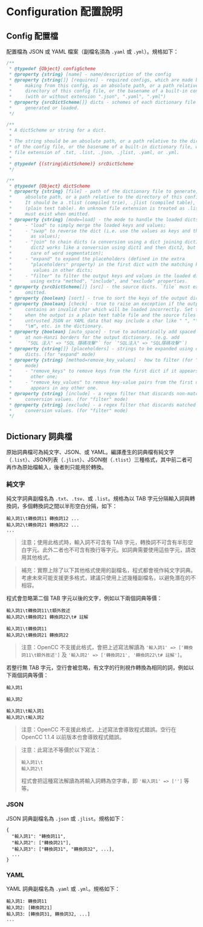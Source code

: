 # Configuration 配置說明

## Config 配置檔

配置檔為 JSON 或 YAML 檔案（副檔名須為 `.yaml` 或 `.yml`）。規格如下：

```javascript
/**
 * @typedef {Object} configScheme
 * @property {string} [name] - name/description of the config
 * @property {string[]} [requires] - required configs, which are made before
 *     making from this config, as an absolute path, or a path relative to the
 *     directory of this config file, or the basename of a built-in config file
 *     (with or without extension ".json", ".yaml", ".yml")
 * @property {srcDictScheme[]} dicts - schemes of each dictionary file to be
 *     generated or loaded.
 */

/**
 * A dictScheme or string for a dict.
 *
 * The string should be an absolute path, or a path relative to the directory
 * of the config file, or the basename of a built-in dictionary file, with a
 * file extension of .txt, .list, .json, .jlist, .yaml, or .yml.
 *
 * @typedef {(string|dictScheme)} srcDictScheme
 */

/**
 * @typedef {Object} dictScheme
 * @property {string} [file] - path of the dictionary file to generate, as an
 *     absolute path, or a path relative to the directory of this config file.
 *     It should be a .tlist (compiled trie), .jlist (compiled table), or .list
 *     (plain text table). An unknown file extension is treated as .list. `src`
 *     must exist when omitted.
 * @property {string} [mode=load] - the mode to handle the loaded dicts.
 *     - "load" to simply merge the loaded keys and values;
 *     - "swap" to reverse the dict (i.e. use the values as keys and the keys
 *       as values);
 *     - "join" to chain dicts (a conversion using a dict joining dict1 and
 *       dict2 works like a conversion using dict1 and then dict2, but takes
 *       care of word segmentation);
 *     - "expand" to expand the placeholders (defined in the extra
 *       "placeholders" property) in the first dict with the matching key and
 *        values in other dicts;
 *     - "filter" to filter the output keys and values in the loaded dicts
 *       using extra "method", "include", and "exclude" properties.
 * @property {srcDictScheme[]} [src] - the source dicts. `file` must exist when
 *     omitted.
 * @property {boolean} [sort] - true to sort the keys of the output dictionary.
 * @property {boolean} [check] - true to raise an exception if the output
 *     contains an invalid char which will be loaded incorrectly. Set this
 *     when the output is a plain text table file and the source files contain
 *     untrusted JSON or YAML data that may include a char like " ", "\t",
 *     "\n", etc. in the dictionary.
 * @property {boolean} [auto_space] - true to automatically add spaced version
 *     at non-Hanzi borders for the output dictionary. (e.g. add
 *     `"SQL 注入" => "SQL 隱碼攻擊"` for `"SQL注入" => "SQL隱碼攻擊"`)
 * @property {string[]} [placeholders] - strings to be expanded using other
 *     dicts. (for "expand" mode)
 * @property {string} [method=remove_key_values] - how to filter (for "filter"
 *     mode)
 *     - "remove_keys" to remove keys from the first dict if it appears in any
 *       other one;
 *     - "remove_key_values" to remove key-value pairs from the first dict if it
 *       appears in any other one.
 * @property {string} [include] - a regex filter that discards non-matched
 *     conversion values. (for "filter" mode)
 * @property {string} [exclude] - a regex filter that discards matched
 *     conversion values. (for "filter" mode)
 */
```

## Dictionary 詞典檔

原始詞典檔可為純文字、JSON、或 YAML。編譯產生的詞典檔有純文字（`.list`）、JSON列表（`.jlist`）、JSON樹（`.tlist`）三種格式，其中前二者可再作為原始檔輸入，後者則只能用於轉換。

### 純文字

純文字詞典副檔名為 `.txt`、`.tsv`、或 `.list`。規格為以 TAB 字元分隔輸入詞與轉換詞，多個轉換詞之間以半形空白分隔，如下：

```
輸入詞1\t轉換詞11 轉換詞12 ...
輸入詞2\t轉換詞21 轉換詞22 ...
...
```

> 注意；使用此格式時，輸入詞不可含有 TAB 字元，轉換詞不可含有半形空白字元。此外二者也不可含有換行等字元。如詞典需要使用這些字元，請改用其他格式。

> 補充：實際上除了以下其他格式使用的副檔名，程式都會視作純文字詞典。考慮未來可能支援更多格式，建議只使用上述幾種副檔名，以避免潛在的不相容。

程式會忽略第二個 TAB 字元以後的文字，例如以下兩個詞典等價：

```
輸入詞1\t轉換詞11\t額外敘述
輸入詞2\t轉換詞21 轉換詞22\t# 註解
```

```
輸入詞1\t轉換詞11
輸入詞2\t轉換詞21 轉換詞22
```

> 注意：OpenCC 不支援此格式，會把上述寫法解讀為 `'輸入詞1' => ['轉換詞11\t額外敘述']` 及 `'輸入詞2' => ['轉換詞21', '轉換詞22\t# 註解']`。

若整行無 TAB 字元，空行會被忽略，有文字的行則視作轉換為相同的詞，例如以下兩個詞典等價：

```
輸入詞1

輸入詞2
```

```
輸入詞1\t輸入詞1
輸入詞2\t輸入詞2
```

> 注意：OpenCC 不支援此格式，上述寫法會導致程式錯誤。空行在 OpenCC 1.1.4 以前版本也會導致程式錯誤。

> 注意：此寫法不等價於以下寫法：
>
> ```
> 輸入詞1\t
> 輸入詞2\t
> ```
>
> 程式會把這種寫法解讀為將輸入詞轉為空字串，即 `'輸入詞1' => ['']` 等等。


### JSON

JSON 詞典副檔名為 `.json` 或 `.jlist`。規格如下：

```
{
  "輸入詞1": "轉換詞11",
  "輸入詞2": ["轉換詞21"],
  "輸入詞3": ["轉換詞31", "轉換詞32", ...],
  ...
}
```

### YAML

YAML 詞典副檔名為 `.yaml` 或 `.yml`。規格如下：

```
輸入詞1: 轉換詞11
輸入詞2: [轉換詞21]
輸入詞3: [轉換詞31, 轉換詞32, ...]
...
```
